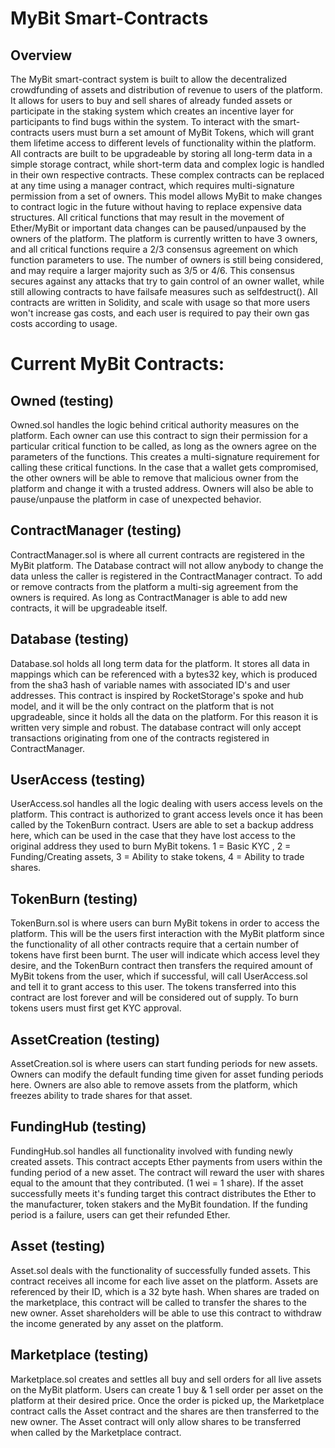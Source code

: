# MyBit Smart-Contracts

## Overview
The MyBit smart-contract system is built to allow the decentralized crowdfunding of assets and distribution of revenue to users of the platform. It allows for users to buy and sell shares of already funded assets or participate in the staking system which creates an incentive layer for participants to find bugs within the system. To interact with the smart-contracts users must burn a set amount of MyBit Tokens, which will grant them lifetime access to different levels of functionality within the platform. All contracts are built to be upgradeable by storing all long-term data in a simple storage contract, while short-term data and complex logic is handled in their own respective contracts. These complex contracts can be replaced at any time using a manager contract, which requires multi-signature permission from a set of owners. This model allows MyBit to make changes to contract logic in the future without having to replace expensive data structures. All critical functions that may result in the movement of Ether/MyBit or important data changes can be paused/unpaused by the owners of the platform. The platform is currently written to have 3 owners, and all critical functions require a 2/3 consensus agreement on which function parameters to use. The number of owners is still being considered, and may require a larger majority such as 3/5 or 4/6. This consensus secures against any attacks that try to gain control of an owner wallet, while still allowing contracts to have failsafe measures such as selfdestruct(). All contracts are written in Solidity, and scale with usage so that more users won't increase gas costs, and each user is required to pay their own gas costs according to usage. 

# Current MyBit Contracts:

## Owned (testing)
Owned.sol handles the logic behind critical authority measures on the platform. Each owner can use this contract to sign their permission for a particular critical function to be called, as long as the owners agree on the parameters of the functions. This creates a multi-signature requirement for calling these critical functions. In the case that a wallet gets compromised, the other owners will be able to remove that malicious owner from the platform and change it with a trusted address. Owners will also be able to pause/unpause the platform in case of unexpected behavior. 

## ContractManager (testing)
ContractManager.sol is where all current contracts are registered in the MyBit platform. The Database contract will not allow anybody to change the data unless the caller is registered in the ContractManager contract. To add or remove contracts from the platform a multi-sig agreement from the owners is required. As long as ContractManager is able to add new contracts, it will be upgradeable itself. 

## Database (testing)
Database.sol holds all long term data for the platform. It stores all data in mappings which can be referenced with a bytes32 key, which is produced from the sha3 hash of variable names with associated ID's and user addresses. This contract is inspired by RocketStorage's spoke and hub model, and it will be the only contract on the platform that is not upgradeable, since it holds all the data on the platform. For this reason it is written very simple and robust. The database contract will only accept transactions originating from one of the contracts registered in ContractManager.

## UserAccess (testing)
UserAccess.sol handles all the logic dealing with users access levels on the platform. This contract is authorized to grant access levels once it has been called by the TokenBurn contract. Users are able to set a backup address here, which can be used in the case that they have lost access to the original address they used to burn MyBit tokens. 1 = Basic KYC , 2 = Funding/Creating assets, 3 = Ability to stake tokens, 4 = Ability to trade shares.

## TokenBurn (testing)
TokenBurn.sol is where users can burn MyBit tokens in order to access the platform. This will be the users first interaction with the MyBit platform since the functionality of all other contracts require that a certain number of tokens have first been burnt. The user will indicate which access level they desire, and the TokenBurn contract then transfers the required amount of MyBit tokens from the user, which if successful, will call UserAccess.sol and tell it to grant access to this user. The tokens transferred into this contract are lost forever and will be considered out of supply. To burn tokens users must first get KYC approval. 

## AssetCreation (testing)
AssetCreation.sol is where users can start funding periods for new assets. Owners can modify the default funding time given for asset funding periods here. Owners are also able to remove assets from the platform, which freezes ability to trade shares for that asset.

## FundingHub (testing)
FundingHub.sol handles all functionality involved with funding newly created assets. This contract accepts Ether payments from users within the funding period of a new asset. The contract will reward the user with shares equal to the amount that they contributed. (1 wei = 1 share). If the asset successfully meets it's funding target this contract distributes the Ether to the manufacturer, token stakers and the MyBit foundation. If the funding period is a failure, users can get their refunded Ether.  

## Asset (testing)
Asset.sol deals with the functionality of successfully funded assets. This contract receives all income for each live asset on the platform. Assets are referenced by their ID, which is a 32 byte hash. When shares are traded on the marketplace, this contract will be called to transfer the shares to the new owner. Asset shareholders will be able to use this contract to withdraw the income generated by any asset on the platform. 

## Marketplace (testing)
Marketplace.sol creates and settles all buy and sell orders for all live assets on the MyBit platform. Users can create 1 buy & 1 sell order per asset on the platform at their desired price. Once the order is picked up, the Marketplace contract calls the Asset contract and the shares are then transferred to the new owner. The Asset contract will only allow shares to be transferred when called by the Marketplace contract.  
